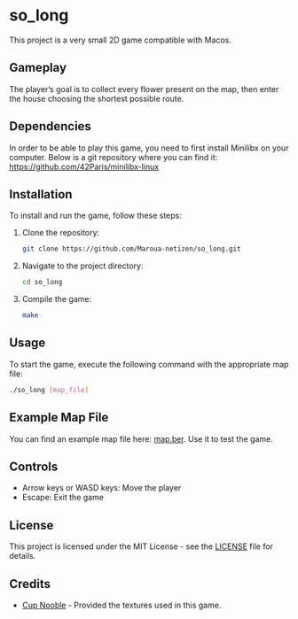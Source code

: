 # so_long

This project is a very small 2D game compatible with Macos.

## Gameplay

The player’s goal is to collect every flower present on the map, then enter the house choosing the shortest possible route.

## Dependencies

In order to be able to play this game, you need to first install Minilibx on your computer. Below is a git repository where you can find it:
https://github.com/42Paris/minilibx-linux

## Installation

To install and run the game, follow these steps:

1. Clone the repository:
   ```sh
   git clone https://github.com/Maroua-netizen/so_long.git
   ```
2. Navigate to the project directory:
   ```sh
   cd so_long
   ```
3. Compile the game:
   ```sh
   make
   ```

## Usage

To start the game, execute the following command with the appropriate map file:
```sh
./so_long [map_file]
```

## Example Map File

You can find an example map file here: [map.ber](map.ber). Use it to test the game.

## Controls

- Arrow keys or WASD keys: Move the player
- Escape: Exit the game

## License

This project is licensed under the MIT License - see the [LICENSE](LICENSE) file for details.

## Credits

- [Cup Nooble](https://cupnooble.itch.io/) - Provided the textures used in this game.
